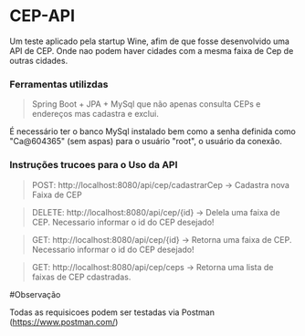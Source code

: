 # CEP-API

Um teste aplicado pela startup Wine, afim de que fosse desenvolvido uma API de CEP. Onde nao podem haver cidades com a mesma faixa de Cep de outras cidades.

### Ferramentas utilizdas

> Spring Boot + JPA + MySql que não apenas consulta CEPs e endereços mas cadastra e exclui.

É necessário ter o banco MySql instalado bem como a senha definida como "Ca@604365" (sem aspas) para o usuário "root", o usuário da conexão.

### Instruções  trucoes para o Uso da API

> POST: http://localhost:8080/api/cep/cadastrarCep -> Cadastra nova Faixa de CEP

> DELETE: http://localhost:8080/api/cep/{id} -> Delela uma faixa de CEP. Necessario informar o id do CEP desejado!

> GET: http://localhost:8080/api/cep/{id} -> Retorna uma faixa de CEP. Necessario informar o id do CEP desejado!

> GET: http://localhost:8080/api/cep/ceps -> Retorna uma lista de faixas de CEP cdastradas.

#Observação

Todas as requisicoes podem ser testadas via Postman (https://www.postman.com/)
